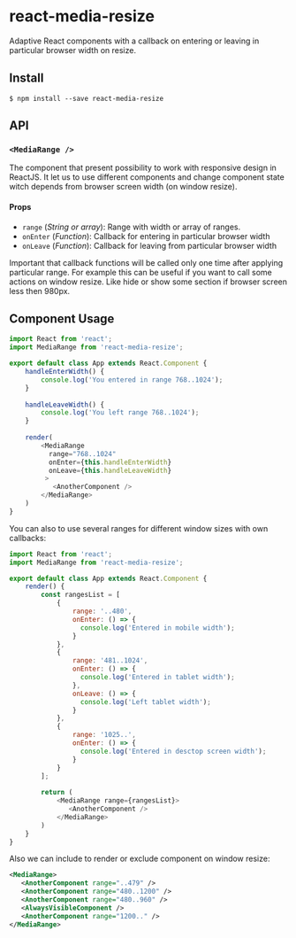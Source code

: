 # react-media-resize
Adaptive React components with a callback on entering or leaving in particular browser width on resize.

## Install

```console
$ npm install --save react-media-resize
```

## API

### `<MediaRange />`
The component that present possibility to work with responsive design in ReactJS.
It let us to use different components and change component state witch depends from browser screen width (on window resize).

#### Props

- `range` (*String or array*): Range with width or array of ranges. 
- `onEnter` (*Function*): Callback for entering in particular browser width
- `onLeave` (*Function*): Callback for leaving from particular browser width

Important that callback functions will be called only one time after applying particular range.
For example this can be useful if you want to call some actions on window resize. Like hide or show some section if browser screen less then 980px.

## Component Usage
```javascript
import React from 'react';
import MediaRange from 'react-media-resize';

export default class App extends React.Component {
    handleEnterWidth() {
        console.log('You entered in range 768..1024');
    }
    
    handleLeaveWidth() {
        console.log('You left range 768..1024');
    }
    
    render(
        <MediaRange
          range="768..1024"
          onEnter={this.handleEnterWidth}
          onLeave={this.handleLeaveWidth}
         >
           <AnotherComponent />
        </MediaRange>
    )
}
```

You can also to use several ranges for different window sizes with own callbacks:
```javascript
import React from 'react';
import MediaRange from 'react-media-resize';

export default class App extends React.Component {
    render() {
        const rangesList = [
            {
                range: '..480',
                onEnter: () => {
                  console.log('Entered in mobile width');
                }
            },
            {
                range: '481..1024',
                onEnter: () => {
                  console.log('Entered in tablet width');
                },
                onLeave: () => {
                  console.log('Left tablet width');
                }
            },
            {
                range: '1025..',
                onEnter: () => {
                  console.log('Entered in desctop screen width');
                }
            }
        ];
    
        return (
            <MediaRange range={rangesList}>
               <AnotherComponent />
            </MediaRange>
        )
    }
}
```

Also we can include to render or exclude component on window resize:
```xml
<MediaRange>
   <AnotherComponent range="..479" />
   <AnotherComponent range="480..1200" />
   <AnotherComponent range="480..960" />
   <AlwaysVisibleComponent />
   <AnotherComponent range="1200.." />
</MediaRange>
```